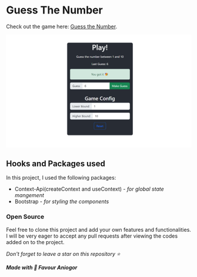# Guess The Number

Check out the game here: [Guess the Number](https://guess-the-game-three.vercel.app/).


![Game Image](./guessdnumber.png "Guess The Number")



## Hooks and Packages used

In this project, I used the following packages:


- Context-Api(createContext and useContext) - *for global state mangement*
- Bootstrap - *for styling the components*


### Open Source

Feel free to clone this project and add your own features and functionalities. I will be very eager to accept any pull requests after viewing the codes added on to the project.


*Don't forget to leave a star on this repository ⭐*

**_Made with 💖 Favour Aniogor_**